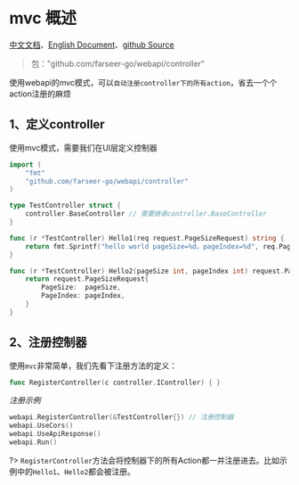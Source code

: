 # mvc 概述
[中文文档](https://farseer-go.github.io/doc/)、[English Document](https://farseer-go.github.io/doc/#/en-us/)、[github Source](https://github.com/farseer-go/webapi)

> 包："github.com/farseer-go/webapi/controller"

使用webapi的mvc模式，可以`自动注册controller下的所有action`，省去一个个action注册的麻烦

## 1、定义controller
使用mvc模式，需要我们在UI层定义控制器
```go
import (
    "fmt"
    "github.com/farseer-go/webapi/controller"
)

type TestController struct {
    controller.BaseController // 需要继承controller.BaseController
}

func (r *TestController) Hello1(req request.PageSizeRequest) string {
    return fmt.Sprintf("hello world pageSize=%d，pageIndex=%d", req.PageSize, req.PageIndex)
}

func (r *TestController) Hello2(pageSize int, pageIndex int) request.PageSizeRequest {
    return request.PageSizeRequest{
        PageSize:  pageSize,
        PageIndex: pageIndex,
    }
}
```

## 2、注册控制器
使用`mvc`非常简单，我们先看下注册方法的定义：
```go
func RegisterController(c controller.IController) { }
```
_注册示例_
```go
webapi.RegisterController(&TestController{}) // 注册控制器
webapi.UseCors()
webapi.UseApiResponse()
webapi.Run()
```

?> `RegisterController`方法会将控制器下的所有Action都一并注册进去。比如示例中的`Hello1`、`Hello2`都会被注册。